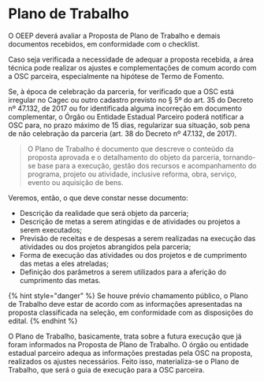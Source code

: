 # Plano de Trabalho

O OEEP deverá avaliar a Proposta de Plano de Trabalho e demais documentos recebidos, em conformidade com o checklist.

Caso seja verificada a necessidade de adequar a proposta recebida, a área técnica pode realizar os ajustes e complementações de comum acordo com a OSC parceira, especialmente na hipótese de Termo de Fomento.&#x20;

Se, à época de celebração da parceria, for verificado que a OSC está irregular no Cagec ou outro cadastro previsto no § 5º do art. 35 do Decreto nº 47.132, de 2017 ou for identificada alguma incorreção em documento complementar, o Órgão ou Entidade Estadual Parceiro poderá notificar a OSC para, no prazo máximo de 15 dias, regularizar sua situação, sob pena de não celebração da parceria (art. 38 do Decreto nº 47.132, de 2017).

> O Plano de Trabalho é documento que descreve o conteúdo da proposta aprovada e o detalhamento do objeto da parceria, tornando-se base para a execução, gestão dos recursos e acompanhamento do programa, projeto ou atividade, inclusive reforma, obra, serviço, evento ou aquisição de bens.

Veremos, então, o que deve constar nesse documento:&#x20;

* Descrição da realidade que será objeto da parceria;
* Descrição de metas a serem atingidas e de atividades ou projetos a serem executados;
* Previsão de receitas e de despesas a serem realizadas na execução das atividades ou dos projetos abrangidos pela parceria;
* Forma de execução das atividades ou dos projetos e de cumprimento das metas a eles atreladas;
* Definição dos parâmetros a serem utilizados para a aferição do cumprimento das metas.

{% hint style="danger" %}
Se houve prévio chamamento público, o Plano de Trabalho deve estar de acordo com as informações apresentadas na proposta classificada na seleção, em conformidade com as disposições do edital.
{% endhint %}

O Plano de Trabalho, basicamente, trata sobre a futura execução que já foram informados na Proposta de Plano de Trabalho. O órgão ou entidade estadual parceiro adequa as informações prestadas pela OSC  na proposta, realizados os ajustes necessários. Feito isso, materializa-se o Plano de Trabalho, que será o guia de execução para a OSC parceira.

